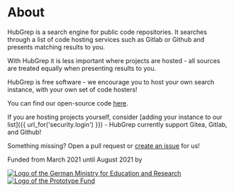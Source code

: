 # About

HubGrep is a search engine for public code repositories. It searches through a list of code hosting services such as Gitlab or Github and presents matching results to you.

With HubGrep it is less important where projects are hosted - all sources are treated equally when presenting results to you.

HubGrep is free software - we encourage you to host your own search instance, with your own set of code hosters!

You can find our open-source code [here](https://github.com/HubGrep/hubgrep_search).
  
If you are hosting projects yourself, consider [adding your instance to our list]({{ url_for('security.login') }}) - HubGrep currently support Gitea, Gitlab, and Github! 

Something missing? Open a pull request or [create an issue](https://github.com/HubGrep/hubgrep_search/issues/new) for us!

<div class="hubgrep-fund-logos">
    <p>Funded from March 2021 until August 2021 by</p>
    <div>    
        <a class="bmbf" href="https://www.bmbf.de/en/" rel="nofollow">
            <img src="{{ url_for('static', filename='images/logos/bmbf_en.jpg') }}" alt="Logo of the German Ministry for Education and Research">
        </a>
        <a href="https://prototypefund.de/en/" rel="nofollow">
            <img src="{{ url_for('static', filename='images/logos/prototype_fund.svg') }}" alt="Logo of the Prototype Fund">
        </a>
    </div>
</div>
